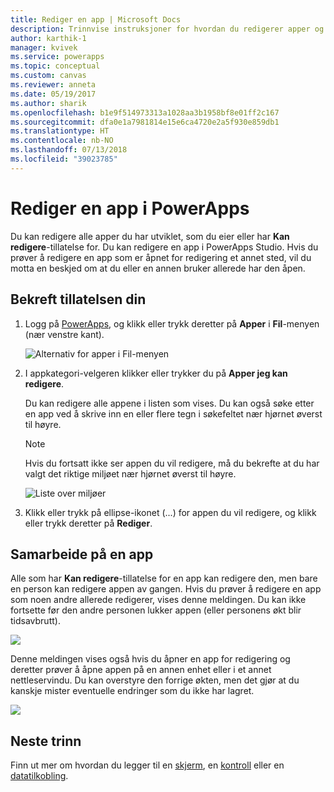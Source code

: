 ```yaml
---
title: Rediger en app | Microsoft Docs
description: Trinnvise instruksjoner for hvordan du redigerer apper og scenarioer med låste økter.
author: karthik-1
manager: kvivek
ms.service: powerapps
ms.topic: conceptual
ms.custom: canvas
ms.reviewer: anneta
ms.date: 05/19/2017
ms.author: sharik
ms.openlocfilehash: b1e9f514973313a1028aa3b1958bf8e01ff2c167
ms.sourcegitcommit: dfa0e1a7981814e15e6ca4720e2a5f930e859db1
ms.translationtype: HT
ms.contentlocale: nb-NO
ms.lasthandoff: 07/13/2018
ms.locfileid: "39023785"
---
```

# <a name="edit-an-app-in-powerapps"></a>Rediger en app i PowerApps
Du kan redigere alle apper du har utviklet, som du eier eller har **Kan redigere**-tillatelse for. Du kan redigere en app i PowerApps Studio. Hvis du prøver å redigere en app som er åpnet for redigering et annet sted, vil du motta en beskjed om at du eller en annen bruker allerede har den åpen.

## <a name="verify-your-permissions"></a>Bekreft tillatelsen din
1. Logg på [PowerApps](https://web.powerapps.com), og klikk eller trykk deretter på **Apper** i **Fil**-menyen (nær venstre kant).
   
    ![Alternativ for apper i Fil-menyen](./media/edit-app/file-apps.png)

2. I appkategori-velgeren klikker eller trykker du på **Apper jeg kan redigere**.

    Du kan redigere alle appene i listen som vises. Du kan også søke etter en app ved å skrive inn en eller flere tegn i søkefeltet nær hjørnet øverst til høyre.

    > [!NOTE]
    > Hvis du fortsatt ikke ser appen du vil redigere, må du bekrefte at du har valgt det riktige miljøet nær hjørnet øverst til høyre.
   
    ![Liste over miljøer](./media/edit-app/environment-list.png)

1. Klikk eller trykk på ellipse-ikonet (...) for appen du vil redigere, og klikk eller trykk deretter på **Rediger**.

## <a name="collaborate-on-an-app"></a>Samarbeide på en app
Alle som har **Kan redigere**-tillatelse for en app kan redigere den, men bare en person kan redigere appen av gangen. Hvis du prøver å redigere en app som noen andre allerede redigerer, vises denne meldingen. Du kan ikke fortsette før den andre personen lukker appen (eller personens økt blir tidsavbrutt).

![](./media/edit-app/applock-otheruser.png)

Denne meldingen vises også hvis du åpner en app for redigering og deretter prøver å åpne appen på en annen enhet eller i et annet nettleservindu. Du kan overstyre den forrige økten, men det gjør at du kanskje mister eventuelle endringer som du ikke har lagret.

![](./media/edit-app/applock-selfuser.png)

## <a name="next-steps"></a>Neste trinn
Finn ut mer om hvordan du legger til en [skjerm](add-screen-context-variables.md), en [kontroll](add-configure-controls.md) eller en [datatilkobling](add-data-connection.md).

